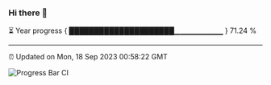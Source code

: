 ### Hi there 👋

⏳ Year progress { █████████████████████▁▁▁▁▁▁▁▁▁ } 71.24 %

---

⏰ Updated on Mon, 18 Sep 2023 00:58:22 GMT

![Progress Bar CI](https://github.com/liununu/liununu/workflows/Progress%20Bar%20CI/badge.svg)
